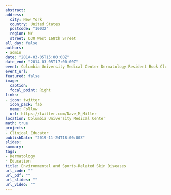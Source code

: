 ```yaml
---
abstract: 
address: 
  city: New York
  country: United States
  postcode: "10032"
  region: NY
  street: 630 West 168th STreet
all_day: false
authors:
- admin
date: "2014-03-05T15:00:00Z"
date_end: "2014-03-05T17:00:00Z"
event: Columbia University Medical Center Dermatology Resident Book Club
event_url: 
featured: false
image:
  caption: 
  focal_point: Right
links:
- icon: twitter
  icon_pack: fab
  name: Follow
  url: https://twitter.com/Dave_M_Miller
location: Columbia University Medical Center
math: true
projects:
- Clinical Educator
publishDate: "2019-11-24T18:00:00Z"
slides: 
summary: 
tags: 
- Dermatology
- Education
title: Environmental and Sports-Related Skin Diseases
url_code: ""
url_pdf: ""
url_slides: ""
url_video: ""
---
```

